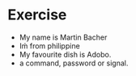 # Exercise
- My name is Martin Bacher
- Iḿ from philippine
- My favourite dish is Adobo.
- a command, password or signal.

